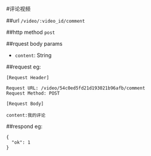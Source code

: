 #评论视频



##url
`/video/:video_id/comment`


##http method
`post`

##rquest body params

 * `content`: String 

##request 
eg:
```
[Request Header]

Request URL: /video/54c0ed5fd21d193021b96afb/comment
Request Method: POST

[Request Body]

content:我的评论

```

##respond
eg:
```
{
  "ok": 1
}
```



